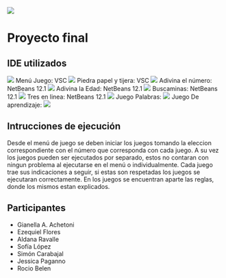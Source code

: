 <img src="https://i.pinimg.com/originals/24/46/56/24465661187e2fd45bc2929a3b821e1b.gif">

# Proyecto final
## IDE utilizados
<img src="https://user-images.githubusercontent.com/73097560/115834477-dbab4500-a447-11eb-908a-139a6edaec5c.gif">
Menú Juego: VSC
<img src="https://user-images.githubusercontent.com/73097560/115834477-dbab4500-a447-11eb-908a-139a6edaec5c.gif">
Piedra papel y tijera: VSC
<img src="https://user-images.githubusercontent.com/73097560/115834477-dbab4500-a447-11eb-908a-139a6edaec5c.gif">
Adivina el número: NetBeans 12.1
<img src="https://user-images.githubusercontent.com/73097560/115834477-dbab4500-a447-11eb-908a-139a6edaec5c.gif">
Adivina la Edad: NetBeans 12.1
<img src="https://user-images.githubusercontent.com/73097560/115834477-dbab4500-a447-11eb-908a-139a6edaec5c.gif">
Buscaminas: NetBeans 12.1
<img src="https://user-images.githubusercontent.com/73097560/115834477-dbab4500-a447-11eb-908a-139a6edaec5c.gif">
Tres en linea: NetBeans 12.1
<img src="https://user-images.githubusercontent.com/73097560/115834477-dbab4500-a447-11eb-908a-139a6edaec5c.gif">
Juego Palabras:
<img src="https://user-images.githubusercontent.com/73097560/115834477-dbab4500-a447-11eb-908a-139a6edaec5c.gif">
Juego De aprendizaje:
<img src="https://user-images.githubusercontent.com/73097560/115834477-dbab4500-a447-11eb-908a-139a6edaec5c.gif">

## Intrucciones de ejecución
Desde el menú de juego se deben iniciar los juegos tomando la eleccion correspondiente con el número que corresponda con cada juego.
A su vez los juegos pueden ser ejecutados por separado, estos no contaran con ningun problema al ejecutarse en el menú o individualmente.
Cada juego trae sus indicaciones a seguir, si estas son respetadas los juegos se ejecutaran correctamente.
En los juegos se encuentran aparte las reglas, donde los mismos estan explicados.

## Participantes
-  Gianella A. Achetoni
-   Ezequiel Flores
-  Aldana Ravalle
-   Sofía López
-  Simón Carabajal
-   Jessica Paganno
-   Rocio Belen
